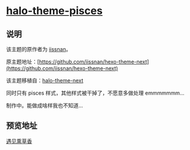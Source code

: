 <h1><a href="https://github.com/halo-dev" target="_blank">halo-theme-pisces</a></h1>

## 说明

该主题的原作者为 [iissnan](https://github.com/iissnan)。

原主题地址：[https://github.com/iissnan/hexo-theme-next](https://github.com/iissnan/hexo-theme-next)

该主题移植自：[halo-theme-next](https://github.com/halo-dev/halo-theme-next)

同时只有 pisces 样式，其他样式被干掉了，不愿意多做处理 emmmmmmm...

制作中。能做成啥样我也不知道...

## 预览地址

[遇见熏草香](https://caoyu.run)




